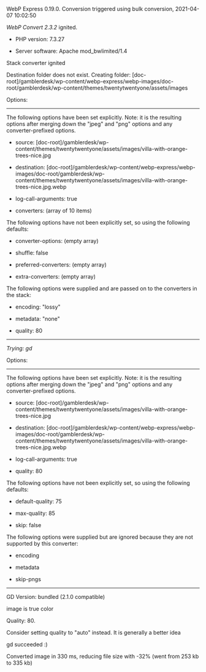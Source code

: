 WebP Express 0.19.0. Conversion triggered using bulk conversion, 2021-04-07 10:02:50

*WebP Convert 2.3.2*  ignited.
- PHP version: 7.3.27
- Server software: Apache mod_bwlimited/1.4

Stack converter ignited
Destination folder does not exist. Creating folder: [doc-root]/gamblerdesk/wp-content/webp-express/webp-images/doc-root/gamblerdesk/wp-content/themes/twentytwentyone/assets/images

Options:
------------
The following options have been set explicitly. Note: it is the resulting options after merging down the "jpeg" and "png" options and any converter-prefixed options.
- source: [doc-root]/gamblerdesk/wp-content/themes/twentytwentyone/assets/images/villa-with-orange-trees-nice.jpg
- destination: [doc-root]/gamblerdesk/wp-content/webp-express/webp-images/doc-root/gamblerdesk/wp-content/themes/twentytwentyone/assets/images/villa-with-orange-trees-nice.jpg.webp
- log-call-arguments: true
- converters: (array of 10 items)

The following options have not been explicitly set, so using the following defaults:
- converter-options: (empty array)
- shuffle: false
- preferred-converters: (empty array)
- extra-converters: (empty array)

The following options were supplied and are passed on to the converters in the stack:
- encoding: "lossy"
- metadata: "none"
- quality: 80
------------


*Trying: gd* 

Options:
------------
The following options have been set explicitly. Note: it is the resulting options after merging down the "jpeg" and "png" options and any converter-prefixed options.
- source: [doc-root]/gamblerdesk/wp-content/themes/twentytwentyone/assets/images/villa-with-orange-trees-nice.jpg
- destination: [doc-root]/gamblerdesk/wp-content/webp-express/webp-images/doc-root/gamblerdesk/wp-content/themes/twentytwentyone/assets/images/villa-with-orange-trees-nice.jpg.webp
- log-call-arguments: true
- quality: 80

The following options have not been explicitly set, so using the following defaults:
- default-quality: 75
- max-quality: 85
- skip: false

The following options were supplied but are ignored because they are not supported by this converter:
- encoding
- metadata
- skip-pngs
------------

GD Version: bundled (2.1.0 compatible)
image is true color
Quality: 80. 
Consider setting quality to "auto" instead. It is generally a better idea
gd succeeded :)

Converted image in 330 ms, reducing file size with -32% (went from 253 kb to 335 kb)
